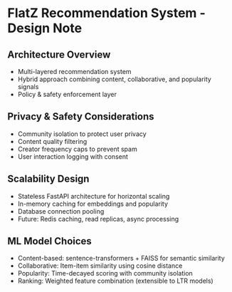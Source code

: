 # FlatZ Recommendation System - Design Note

## Architecture Overview
- Multi-layered recommendation system
- Hybrid approach combining content, collaborative, and popularity signals
- Policy & safety enforcement layer

## Privacy & Safety Considerations
- Community isolation to protect user privacy
- Content quality filtering
- Creator frequency caps to prevent spam
- User interaction logging with consent

## Scalability Design
- Stateless FastAPI architecture for horizontal scaling
- In-memory caching for embeddings and popularity
- Database connection pooling
- Future: Redis caching, read replicas, async processing

## ML Model Choices
- Content-based: sentence-transformers + FAISS for semantic similarity
- Collaborative: Item-item similarity using cosine distance
- Popularity: Time-decayed scoring with community isolation
- Ranking: Weighted feature combination (extensible to LTR models)
